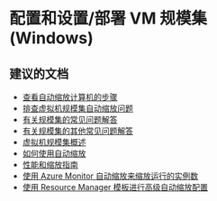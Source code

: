 <properties
    pageTitle="configuration and setup/deploy vm scale sets (windows)"
    description="配置和设置/部署 VM 规模集 (Windows)"
    service="microsoft.compute"
    resource="virtualmachines"
    authors="scottazure"
    displayOrder=""
    selfHelpType="generic"
    supportTopicIds="32539973"
    resourceTags=""
    productPesIds="16080"
    cloudEnvironments="public"
/>


# <a name="configuration-and-setupdeploy-vm-scale-sets-windows"></a>配置和设置/部署 VM 规模集 (Windows)

## <a name="recommended-documents"></a>**建议的文档**
* [查看自动缩放计算机的步骤](https://docs.microsoft.com/azure/virtual-machine-scale-sets/virtual-machine-scale-sets-windows-autoscale?toc=%2fazure%2fmonitoring-and-diagnostics%2ftoc.json)<br>
* [排查虚拟机规模集自动缩放问题](https://docs.microsoft.com/azure/virtual-machine-scale-sets/virtual-machine-scale-sets-troubleshoot)
* [有关规模集的常见问题解答](https://docs.microsoft.com/azure/virtual-machine-scale-sets/virtual-machine-scale-sets-overview?toc=%2fazure%2fvirtual-machines%2fwindows%2ftoc.json#frequently-asked-questions-for-scale-sets)<br>
* [有关规模集的其他常见问题解答](https://docs.microsoft.com/azure/virtual-machine-scale-sets/virtual-machine-scale-sets-faq)<br>
* [虚拟机规模集概述](https://docs.microsoft.com/azure/virtual-machine-scale-sets/virtual-machine-scale-sets-overview?toc=%2fazure%2fvirtual-machines%2fwindows%2ftoc.json)<br>
* [如何使用自动缩放](https://docs.microsoft.com/azure/virtual-machine-scale-sets/virtual-machine-scale-sets-autoscale-overview)<br>
* [性能和缩放指南](https://docs.microsoft.com/azure/virtual-machine-scale-sets/virtual-machine-scale-sets-overview?toc=%2fazure%2fvirtual-machines%2fwindows%2ftoc.json#scale-set-performance-and-scale-guidance)<br>
* [使用 Azure Monitor 自动缩放来缩放运行的实例数](https://docs.microsoft.com/azure/monitoring-and-diagnostics/insights-autoscale-common-metrics)<br>
* [使用 Resource Manager 模板进行高级自动缩放配置](https://docs.microsoft.com/azure/monitoring-and-diagnostics/insights-advanced-autoscale-virtual-machine-scale-sets)<br>


